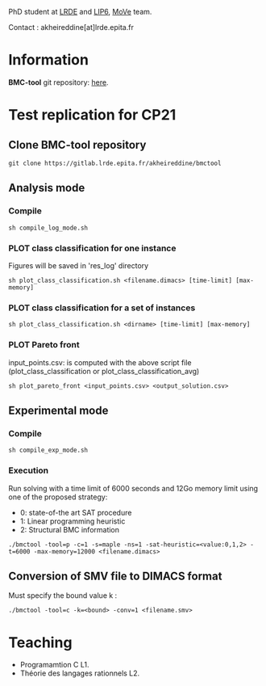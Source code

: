 
PhD student at [LRDE](https://www.lrde.epita.fr/wiki/Home) and [LIP6](https://www.lip6.fr), [MoVe](https://www.lip6.fr/MoVe) team.

Contact : akheireddine[at]lrde.epita.fr

# Information
**BMC-tool** git repository: [here](https://gitlab.lrde.epita.fr/akheireddine/bmctool).

# Test replication for CP21

## Clone BMC-tool repository 
>
```
git clone https://gitlab.lrde.epita.fr/akheireddine/bmctool
```

## Analysis mode 
### Compile
>
```
sh compile_log_mode.sh
```

### PLOT class classification for one instance

Figures will be saved in 'res_log' directory

>
```
sh plot_class_classification.sh <filename.dimacs> [time-limit] [max-memory]
```

### PLOT class classification for a set of instances
>
```
sh plot_class_classification.sh <dirname> [time-limit] [max-memory]
```

### PLOT Pareto front 
input_points.csv: is computed with the above script file (plot_class_classification or plot_class_classification_avg)
>
```
sh plot_pareto_front <input_points.csv> <output_solution.csv>
```

## Experimental mode
### Compile
>
```
sh compile_exp_mode.sh
```

### Execution
Run solving with a time limit of 6000 seconds and 12Go memory limit using one of the proposed strategy: 
  * 0: state-of-the art SAT procedure
  * 1: Linear programming heuristic
  * 2: Structural BMC information

>
```
./bmctool -tool=p -c=1 -s=maple -ns=1 -sat-heuristic=<value:0,1,2> -t=6000 -max-memory=12000 <filename.dimacs>
```


## Conversion of SMV file to DIMACS format
Must specify the bound value k :
>
```
./bmctool -tool=c -k=<bound> -conv=1 <filename.smv>
```



# Teaching

 * Programamtion C L1.
 * Théorie des langages rationnels L2.

